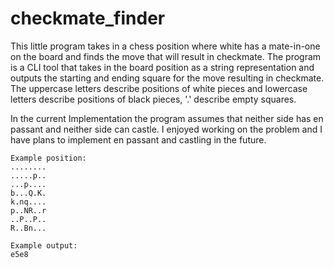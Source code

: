 # checkmate_finder
 
This little program takes in a chess position where white has a mate-in-one on the board and finds the move that will result in checkmate. The program is a CLI tool that takes in the board position as a string representation and outputs the starting and ending square for the move resulting in checkmate. The uppercase letters describe positions of white pieces and lowercase letters describe positions of black pieces, '.' describe empty squares.

In the current Implementation the program assumes that neither side has en passant and neither side can castle. I enjoyed working on the problem and I have plans to implement en passant and castling in the future.

<pre><code>Example position:
........
.....p..
...p....
b...Q.K.
k.nq....
p..NR..r
..P..P..
R..Bn...

Example output:
e5e8</code></pre>

